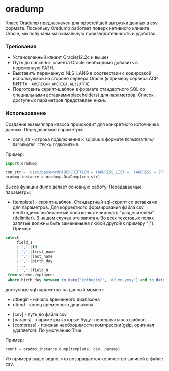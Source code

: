 oradump
=========

Класс Oradump предназначен для простейшей выгрузки данных в csv формате. Поскольку Oradump работает поверх
нативного клиента Oracle, мы получаем максимальную производительность и удобство.

### Требования

- Установленный клиент Oracle(12.2c и выше)
- Путь до папки `bin` клиента Oracle необходимо добавить в переменную PATH.
- Выставить переменную NLS_LANG в соотвествии с кодировкой используемой на стороне сервера Oracle.(к примеру сервера АСР БИТТл - `AMERICAN_AMERICA.AL32UTF8`)
- Подготовить скрипт-шаблон в формате стандартного SQL cо специальными вставками(placeholders) для параметров. Список доступных параметров представлен ниже. 


### Использование

Создание экземпляра класса происходит для конкретного источничка данных. Передаваемые параметры:   
   - conn_str - строка подключения к sqlplus в формате `ПОЛЬЗОВАТЕЛЬ/ПАРОЛЬ@TNS_СТРОКА_ПОДКЛЮЧЕНИЯ`.

Пример: 
```python
import oradump

con_str = 'user/password@(DESCRIPTION = (ADDRESS_LIST =  (ADDRESS = (PROTOCOL=TCP)(HOST=XXX.XXX.XXX.XXX)(PORT=1521)))(CONNECT_DATA = (SERVICE_NAME=SID.alias)))'
oradmp_instance = oradump.OraDump(con_str)
```

Вызов функции dump делает основную работу. Передаваемые параметры:

 - [template] - скрипт-шаблон. Стандартный sql-скрипт со вставками для параметров. Для корректного формирования файла csv 
 необходимо выбираемый поля конкатенировать "разделителем"(delimiter). В нашем случае это запятая. 
 Во всех текстовых полях запятые должны быть заменены на любой другой(к примеру "|"). 
Пример:
```sql
select
     field_1
     ||','||id
     ||','||first_name
     ||','||last_name
     ||','||birth_day
     ....
     ||','||field_N 
 from scheme.employees
 where birth_day between to_date('{dtbegin}', 'dd.mm.yyyy') and to_date('{dtend}', 'dd.mm.yyyy')
```

доступные sql параметры на данный момент:
  - dtbegin - начало временного диапазона
  - dtend - конец временного диапазона


 * [csv] - путь до файла csv
 * [params] - параметры которые будут передаваться в шаблон.
 * [compress] - признак необходимости компрессии(gzip, оригинал удаляется). По умолчанию True.
 
Пример: 
```python
count = oradmp_instance.dump(template, csv, params)
```

Из примера выше видно, что возвращается количество записей в файле csv.

